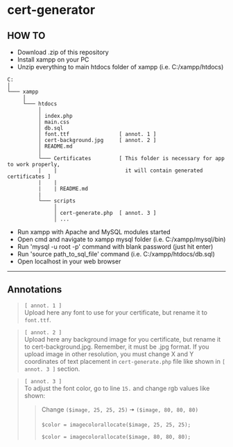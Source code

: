 # cert-generator

## HOW TO

- Download .zip of this repository
- Install xampp on your PC
- Unzip everything to main htdocs folder of xampp (i.e. C:/xampp/htdocs)
```
C:
│
└─── xampp
     │  
     └─── htdocs
          │   
          │ index.php
          │ main.css
          │ db.sql
          │ font.ttf                [ annot. 1 ]
          │ cert-background.jpg     [ annot. 2 ]
          │ README.md
          │
          └─── Certificates         [ This folder is necessary for app to work properly,
          |    |                      it will contain generated certificates ]
          |    |
          |    | README.md
          |
          └─── scripts
               │
               │ cert-generate.php  [ annot. 3 ]
               │ ...
```
- Run xampp with Apache and MySQL modules started
- Open cmd and navigate to xampp mysql folder (i.e. C:/xampp/mysql/bin)
- Run 'mysql -u root -p' command with blank password (just hit enter)
- Run 'source path_to_sql_file' command (i.e. C:/xampp/htdocs/db.sql)
- Open localhost in your web browser
---
## Annotations

> `[ annot. 1 ]`\
> Upload here any font to use for your certificate, but rename it to `font.ttf`.

> `[ annot. 2 ]`\
> Upload here any background image for you certificate, but rename it to cert-background.jpg. Remember, it must be .jpg format. If you upload image in other resolution, you must change X and Y coordinates of text placement in `cert-generate.php` file like shown in `[ annot. 3 ]` section.

> `[ annot. 3 ]`\
> To adjust the font color, go to line `15.` and change rgb values like shown:
> > Change `($image, 25, 25, 25)` 🠆 `($image, 80, 80, 80)`
> > ```
> > $color = imagecolorallocate($image, 25, 25, 25);
> > ```
> > ```
> > $color = imagecolorallocate($image, 80, 80, 80);
> > ```
